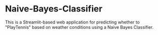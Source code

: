 # Naive-Bayes-Classifier
This is a Streamlit-based web application for predicting whether to "PlayTennis" based on weather conditions using a Naive Bayes Classifier. 
